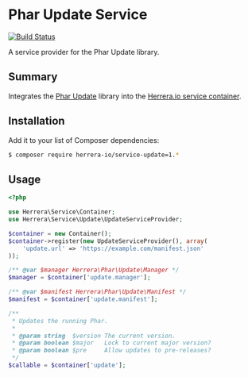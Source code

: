 Phar Update Service
===================

[![Build Status](https://travis-ci.org/herrera-io/php-service-update.png?branch=master)](https://travis-ci.org/herrera-io/php-service-update)

A service provider for the Phar Update library.

Summary
-------

Integrates the [Phar Update](https://github.com/herrera-io/php-phar-update) library into the [Herrera.io service container](https://github.com/herrera-io/php-service-container).

Installation
------------

Add it to your list of Composer dependencies:

```sh
$ composer require herrera-io/service-update=1.*
```

Usage
-----

```php
<?php

use Herrera\Service\Container;
use Herrera\Service\Update\UpdateServiceProvider;

$container = new Container();
$container->register(new UpdateServiceProvider(), array(
    'update.url' => 'https://example.com/manifest.json'
));

/** @var $manager Herrera\Phar\Update\Manager */
$manager = $container['update.manager'];

/** @var $manifest Herrera\Phar\Update\Manifest */
$manifest = $container['update.manifest'];

/**
 * Updates the running Phar.
 *
 * @param string  $version The current version.
 * @param boolean $major   Lock to current major version?
 * @param boolean $pre     Allow updates to pre-releases?
 */
$callable = $container['update'];
```